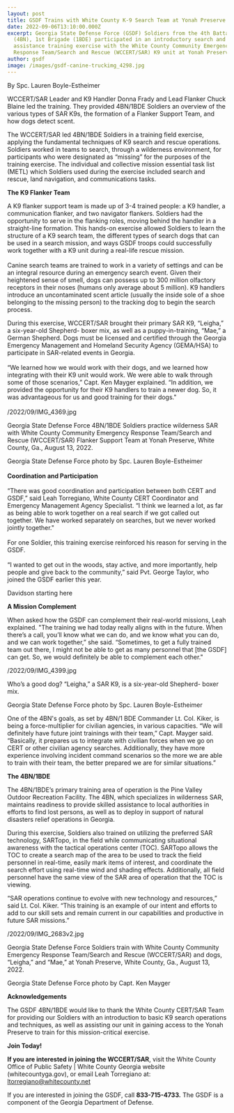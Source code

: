 ```yaml
---
layout: post
title: GSDF Trains with White County K-9 Search Team at Yonah Preserve
date: 2022-09-06T13:10:00.000Z
excerpt: Georgia State Defense Force (GSDF) Soldiers from the 4th Battalion
  (4BN), 1st Brigade (1BDE) participated in an introductory search and rescue K9
  assistance training exercise with the White County Community Emergency
  Response Team/Search and Rescue (WCCERT/SAR) K9 unit at Yonah Preserve
author: gsdf
image: /images/gsdf-canine-truckimg_4298.jpg
---
```

By Spc. Lauren Boyle-Estheimer

WCCERT/SAR Leader and K9 Handler Donna Frady and Lead Flanker Chuck Blaine led the training. They provided 4BN/1BDE Soldiers an overview of the various types of SAR K9s, the formation of a Flanker Support Team, and how dogs detect scent.

The WCCERT/SAR led 4BN/1BDE Soldiers in a training field exercise, applying the fundamental techniques of K9 search and rescue operations. Soldiers worked in teams to search, through a wilderness environment, for participants who were designated as “missing” for the purposes of the training exercise. The individual and collective mission essential task list (METL) which Soldiers used during the exercise included search and rescue, land navigation, and communications tasks.

**The K9 Flanker Team**

A K9 flanker support team is made up of 3-4 trained people: a K9 handler, a communication flanker, and two navigator flankers. Soldiers had the opportunity to serve in the flanking roles, moving behind the handler in a straight-line formation. This hands-on exercise allowed Soldiers to learn the structure of a K9 search team, the different types of search dogs that can be used in a search mission, and ways GSDF troops could successfully work together with a K9 unit during a real-life rescue mission.\
\
Canine search teams are trained to work in a variety of settings and can be an integral resource during an emergency search event. Given their heightened sense of smell, dogs can possess up to 300 million olfactory receptors in their noses (humans only average about 5 million). K9 handlers introduce an uncontaminated scent article (usually the inside sole of a shoe belonging to the missing person) to the tracking dog to begin the search process.

During this exercise, WCCERT/SAR brought their primary SAR K9, “Leigha,” a six-year-old Shepherd- boxer mix, as well as a puppy-in-training, “Mae,” a German Shepherd. Dogs must be licensed and certified through the Georgia Emergency Management and Homeland Security Agency (GEMA/HSA) to participate in SAR-related events in Georgia.\
\
“We learned how we would work with their dogs, and we learned how integrating with their K9 unit would work. We were able to walk through some of those scenarios,” Capt. Ken Mayger explained. “In addition, we provided the opportunity for their K9 handlers to train a newer dog. So, it was advantageous for us and good training for their dogs."\
\
/2022/09/IMG_4369.jpg

Georgia State Defense Force 4BN/1BDE Soldiers practice wilderness SAR with White County Community Emergency Response Team/Search and Rescue (WCCERT/SAR) Flanker Support Team at Yonah Preserve, White County, Ga., August 13, 2022.

Georgia State Defense Force photo by Spc. Lauren Boyle-Estheimer\
\
**Coordination and Participation**\
\
“There was good coordination and participation between both CERT and GSDF,” said Leah Torregiano, White County CERT Coordinator and Emergency Management Agency Specialist. “I think we learned a lot, as far as being able to work together on a real search if we got called out together. We have worked separately on searches, but we never worked jointly together."\
\
For one Soldier, this training exercise reinforced his reason for serving in the GSDF.\
\
“I wanted to get out in the woods, stay active, and more importantly, help people and give back to the community,” said Pvt. George Taylor, who joined the GSDF earlier this year.

D﻿avidson starting here

**A Mission Complement**

When asked how the GSDF can complement their real-world missions, Leah explained. "The training we had today really aligns with in the future. When there’s a call, you’ll know what we can do, and we know what you can do, and we can work together,” she said. “Sometimes, to get a fully trained team out there, I might not be able to get as many personnel that \[the GSDF] can get. So, we would definitely be able to complement each other."

/2022/09/IMG_4399.jpg

Who’s a good dog? “Leigha,” a SAR K9, is a six-year-old Shepherd- boxer mix. 

Georgia State Defense Force photo by Spc. Lauren Boyle-Estheimer

One of the 4BN's goals, as set by 4BN/1 BDE Commander Lt. Col. Kiker, is being a force-multiplier for civilian agencies, in various capacities. “We will definitely have future joint trainings with their team,” Capt. Mayger said. “Basically, it prepares us to integrate with civilian forces when we go on CERT or other civilian agency searches. Additionally, they have more experience involving incident command scenarios so the more we are able to train with their team, the better prepared we are for similar situations.”

**The 4BN/1BDE**

The 4BN/1BDE’s primary training area of operation is the Pine Valley Outdoor Recreation Facility. The 4BN, which specializes in wilderness SAR, maintains readiness to provide skilled assistance to local authorities in efforts to find lost persons, as well as to deploy in support of natural disasters relief operations in Georgia.

During this exercise, Soldiers also trained on utilizing the preferred SAR technology, SARTopo, in the field while communicating situational awareness with the tactical operations center (TOC). SARTopo allows the TOC to create a search map of the area to be used to track the field personnel in real-time, easily mark items of interest, and coordinate the search effort using real-time wind and shading effects. Additionally, all field personnel have the same view of the SAR area of operation that the TOC is viewing.

“SAR operations continue to evolve with new technology and resources,” said Lt. Col. Kiker. “This training is an example of our intent and efforts to add to our skill sets and remain current in our capabilities and productive in future SAR missions.”

/2022/09/IMG_2683v2.jpg

Georgia State Defense Force Soldiers train with White County Community Emergency Response Team/Search and Rescue (WCCERT/SAR) and dogs, “Leigha,” and “Mae,” at Yonah Preserve, White County, Ga., August 13, 2022.

Georgia State Defense Force photo by Capt. Ken Mayger

**Acknowledgements**

The GSDF 4BN/1BDE would like to thank the White County CERT/SAR Team for providing our Soldiers with an introduction to basic K9 search operations and techniques, as well as assisting our unit in gaining access to the Yonah Preserve to train for this mission-critical exercise.

**Join Today!**

**If you are interested in joining the WCCERT/SAR**, visit the White County Office of Public Safety | White County Georgia website (whitecountyga.gov), or email Leah Torregiano at: ltorregiano@whitecounty.net

If you are interested in joining the GSDF, call **833-715-4733.** The GSDF is a component of the Georgia Department of Defense.